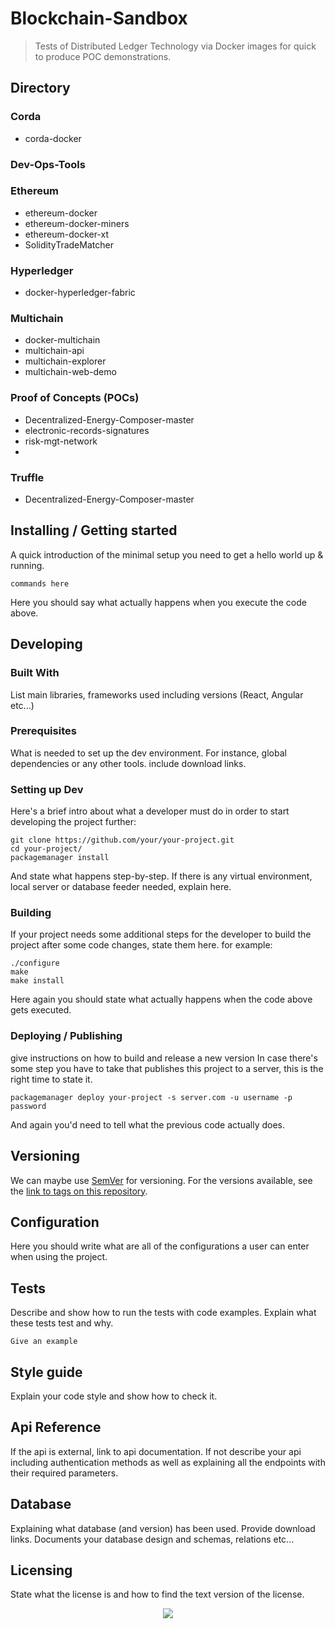 # Blockchain-Sandbox



> Tests of Distributed Ledger Technology via Docker images for quick to produce POC demonstrations.


## Directory
### Corda
* corda-docker

### Dev-Ops-Tools

### Ethereum
* ethereum-docker
* ethereum-docker-miners
* ethereum-docker-xt
* SolidityTradeMatcher

### Hyperledger
* docker-hyperledger-fabric

### Multichain
* docker-multichain
* multichain-api
* multichain-explorer
* multichain-web-demo

### Proof of Concepts (POCs)
* Decentralized-Energy-Composer-master
* electronic-records-signatures
* risk-mgt-network
* 

### Truffle
* Decentralized-Energy-Composer-master

## Installing / Getting started

A quick introduction of the minimal setup you need to get a hello world up &
running.

```shell
commands here
```

Here you should say what actually happens when you execute the code above.

## Developing

### Built With
List main libraries, frameworks used including versions (React, Angular etc...)

### Prerequisites
What is needed to set up the dev environment. For instance, global dependencies or any other tools. include download links.


### Setting up Dev

Here's a brief intro about what a developer must do in order to start developing
the project further:

```shell
git clone https://github.com/your/your-project.git
cd your-project/
packagemanager install
```

And state what happens step-by-step. If there is any virtual environment, local server or database feeder needed, explain here.

### Building

If your project needs some additional steps for the developer to build the
project after some code changes, state them here. for example:

```shell
./configure
make
make install
```

Here again you should state what actually happens when the code above gets
executed.

### Deploying / Publishing
give instructions on how to build and release a new version
In case there's some step you have to take that publishes this project to a
server, this is the right time to state it.

```shell
packagemanager deploy your-project -s server.com -u username -p password
```

And again you'd need to tell what the previous code actually does.

## Versioning

We can maybe use [SemVer](http://semver.org/) for versioning. For the versions available, see the [link to tags on this repository](/tags).


## Configuration

Here you should write what are all of the configurations a user can enter when
using the project.

## Tests

Describe and show how to run the tests with code examples.
Explain what these tests test and why.

```shell
Give an example
```

## Style guide

Explain your code style and show how to check it.

## Api Reference

If the api is external, link to api documentation. If not describe your api including authentication methods as well as explaining all the endpoints with their required parameters.


## Database

Explaining what database (and version) has been used. Provide download links.
Documents your database design and schemas, relations etc...

## Licensing

State what the license is and how to find the text version of the license.

<div align="center">
<p><img src="https://travis-ci.com/RyanHendricks/rh-admin.svg?token=mfUxypXHjwg2agUUtXhN&branch=master"></p>
